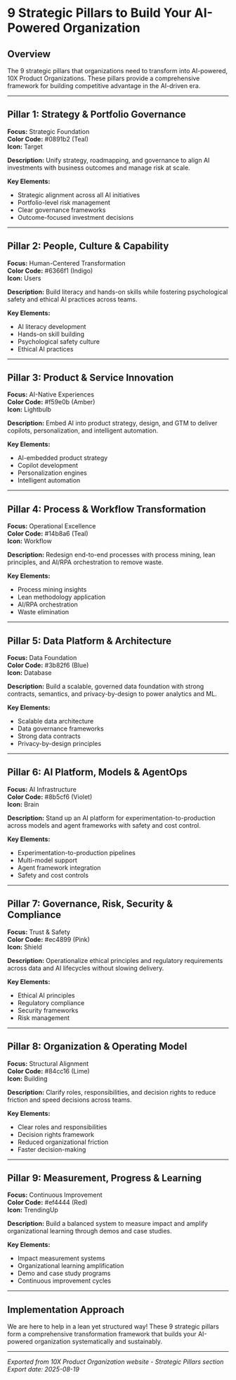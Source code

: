 # 9 Strategic Pillars to Build Your AI-Powered Organization

## Overview
The 9 strategic pillars that organizations need to transform into AI-powered, 10X Product Organizations. These pillars provide a comprehensive framework for building competitive advantage in the AI-driven era.

---

## Pillar 1: Strategy & Portfolio Governance
**Focus:** Strategic Foundation  
**Color Code:** #0891b2 (Teal)  
**Icon:** Target

**Description:** Unify strategy, roadmapping, and governance to align AI investments with business outcomes and manage risk at scale.

**Key Elements:**
- Strategic alignment across all AI initiatives
- Portfolio-level risk management
- Clear governance frameworks
- Outcome-focused investment decisions

---

## Pillar 2: People, Culture & Capability
**Focus:** Human-Centered Transformation  
**Color Code:** #6366f1 (Indigo)  
**Icon:** Users

**Description:** Build literacy and hands-on skills while fostering psychological safety and ethical AI practices across teams.

**Key Elements:**
- AI literacy development
- Hands-on skill building
- Psychological safety culture
- Ethical AI practices

---

## Pillar 3: Product & Service Innovation
**Focus:** AI-Native Experiences  
**Color Code:** #f59e0b (Amber)  
**Icon:** Lightbulb

**Description:** Embed AI into product strategy, design, and GTM to deliver copilots, personalization, and intelligent automation.

**Key Elements:**
- AI-embedded product strategy
- Copilot development
- Personalization engines
- Intelligent automation

---

## Pillar 4: Process & Workflow Transformation
**Focus:** Operational Excellence  
**Color Code:** #14b8a6 (Teal)  
**Icon:** Workflow

**Description:** Redesign end-to-end processes with process mining, lean principles, and AI/RPA orchestration to remove waste.

**Key Elements:**
- Process mining insights
- Lean methodology application
- AI/RPA orchestration
- Waste elimination

---

## Pillar 5: Data Platform & Architecture
**Focus:** Data Foundation  
**Color Code:** #3b82f6 (Blue)  
**Icon:** Database

**Description:** Build a scalable, governed data foundation with strong contracts, semantics, and privacy-by-design to power analytics and ML.

**Key Elements:**
- Scalable data architecture
- Data governance frameworks
- Strong data contracts
- Privacy-by-design principles

---

## Pillar 6: AI Platform, Models & AgentOps
**Focus:** AI Infrastructure  
**Color Code:** #8b5cf6 (Violet)  
**Icon:** Brain

**Description:** Stand up an AI platform for experimentation-to-production across models and agent frameworks with safety and cost control.

**Key Elements:**
- Experimentation-to-production pipelines
- Multi-model support
- Agent framework integration
- Safety and cost controls

---

## Pillar 7: Governance, Risk, Security & Compliance
**Focus:** Trust & Safety  
**Color Code:** #ec4899 (Pink)  
**Icon:** Shield

**Description:** Operationalize ethical principles and regulatory requirements across data and AI lifecycles without slowing delivery.

**Key Elements:**
- Ethical AI principles
- Regulatory compliance
- Security frameworks
- Risk management

---

## Pillar 8: Organization & Operating Model
**Focus:** Structural Alignment  
**Color Code:** #84cc16 (Lime)  
**Icon:** Building

**Description:** Clarify roles, responsibilities, and decision rights to reduce friction and speed decisions across teams.

**Key Elements:**
- Clear roles and responsibilities
- Decision rights framework
- Reduced organizational friction
- Faster decision-making

---

## Pillar 9: Measurement, Progress & Learning
**Focus:** Continuous Improvement  
**Color Code:** #ef4444 (Red)  
**Icon:** TrendingUp

**Description:** Build a balanced system to measure impact and amplify organizational learning through demos and case studies.

**Key Elements:**
- Impact measurement systems
- Organizational learning amplification
- Demo and case study programs
- Continuous improvement cycles

---

## Implementation Approach
We are here to help in a lean yet structured way! These 9 strategic pillars form a comprehensive transformation framework that builds your AI-powered organization systematically and sustainably.

---

*Exported from 10X Product Organization website - Strategic Pillars section*
*Export date: 2025-08-19*